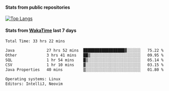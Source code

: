 #### Stats from public repositories

[![Top Langs](https://github-readme-stats.vercel.app/api/top-langs/?username=hyoghurt&layout=compact&exclude_repo=multiserver,docker_compose&langs_count=6)](https://github.com/anuraghazra/github-readme-stats)

#### Stats from [WakaTime](https://wakatime.com/@hyoghurt) last 7 days
<!--START_SECTION:waka-->

```txt
Total Time: 33 hrs 22 mins

Java              27 hrs 52 mins  ██████████████████▓░░░░░░   75.22 %
Other             3 hrs 41 mins   ██▒░░░░░░░░░░░░░░░░░░░░░░   09.95 %
SQL               1 hr 54 mins    █▒░░░░░░░░░░░░░░░░░░░░░░░   05.14 %
CSV               1 hr 10 mins    ▓░░░░░░░░░░░░░░░░░░░░░░░░   03.15 %
Java Properties   40 mins         ▒░░░░░░░░░░░░░░░░░░░░░░░░   01.80 %

Operating systems: Linux
Editors: IntelliJ, Neovim
```

<!--END_SECTION:waka-->

